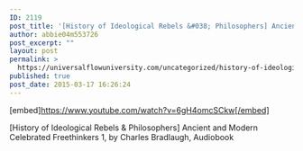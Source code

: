 ```yaml
---
ID: 2119
post_title: '[History of Ideological Rebels &#038; Philosophers] Ancient and Modern Celebrated Freethinkers 1'
author: abbie04m553726
post_excerpt: ""
layout: post
permalink: >
  https://universalflowuniversity.com/uncategorized/history-of-ideological-rebels-philosophers-ancient-and-modern-celebrated-freethinkers-1/
published: true
post_date: 2015-03-17 16:26:24
---
```

[embed]https://www.youtube.com/watch?v=6gH4omcSCkw[/embed]<br>
<p>[History of Ideological Rebels & Philosophers] Ancient and Modern Celebrated Freethinkers 1, by Charles Bradlaugh, Audiobook</p>
